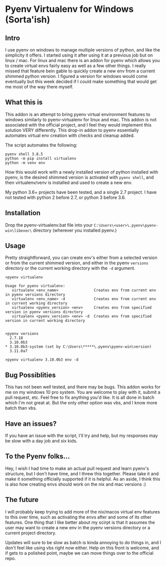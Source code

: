 # Pyenv Virtualenv for Windows (Sorta'ish)

## Intro
I use pyenv on windows to manage multiple versions of python, and like the simplicity it offers. I started using it after using it at a previous job but on linux / mac. For linux and mac there is an addon for pyenv which allows you to create virtual envs fairly easy as well as a few other things. I really missed that feature bein gable to quickly create a new env from a current shimmed python version. I figured a version for windows would come eventually but this week decided if I could make something that would get me most of the way there myself.

## What this is
This addon is an attempt to bring pyenv virtual environment features to windows similarly to pyenv-virtualenv for linux and mac.
This addon is not associated with the official project, and I feel they would implement this solution VERY differently.
This drop-in addon to pyenv essentially automates virtual env creation with checks and cleanup added.

The script automates the following:
```
pyenv shell 3.8.5
python -m pip install virtualenv
python -m venv env
```

How this would work with a newly installed version of python installed with pyenv, is the desired shimmed version is activated with `pyenv shell`, and then virtualenv/venv is installed and used to create a new env.

My python 3.6+ projects have been tested, and a single 2.7 project. I have not tested with python 2 before 2.7, or python 3 before 3.6.

## Installation
Drop the pyenv-virtualenv.bat file into your `C:\Users\<user>\.pyenv\pyenv-win\libexec\` directory (wherever you installed pyenv.)

## Usage
Pretty straightforward, you can create env's either from a selected version or from the current shimmed version, and either in the pyenv `versions` directory or the current working directory with the `-d` argument.

```
>pyenv virtualenv

Usage for pyenv virtualenv:
   virtualenv <env_name>                Creates env from current env in pyenv versions directory       
   virtualenv <env_name> -d             Creates env from current env in current working directory      
   virtualenv <pyenv_version> <env>     Creates env from specified version in pyenv versions directory 
   virtualenv <pyenv_version> <env> -d  Creates env from specified version in current working directory


>pyenv versions   
  2.7.18
  3.10.0b3
* 3.10.0b3-system (set by C:\Users\*****\.pyenv\pyenv-win\version)
  3.11.0a7

>pyenv virtualenv 3.10.0b3 env -d
```

## Bug Possiblities
This has not been well tested, and there may be bugs. This addon works for me on my windows 10 pro system. You are welcome to play with it, submit a pull request, etc. Feel free to fix anything you'd like. It is all done in batch which I'm not great at. But the only other option was vbs, and I know more batch than vbs.

## Have an issues?
If you have an issue with the script, I'll try and help, but my responses may be slow with a day job and six kids.

## To the Pyenv folks...
Hey, I wish I had time to make an actual pull request and learn pyenv's structure, but I don't have time, and I threw this together. Please take it and make it something officially supported if it is helpful. As an aside, I think this is also how creating envs should work on the nix and mac versions :)

## The future
I will probably keep trying to add more of the nix/macos virtual env features to this over time, such as activating the envs after and some of its other features. One thing that I like better about my scirpt is that it assumes the user may want to create a new env in the pyenv versions directory or a current project directory.

Updates will sure to be slow as batch is kinda annoying to do things in, and I don't feel like using vbs right now either. Help on this front is welcome, and if gets to a polished point, maybe we can move things over to the official repo.
